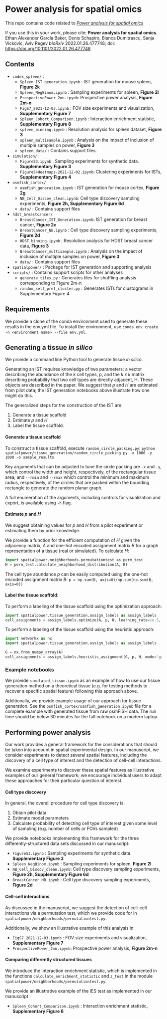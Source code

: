 # Power analysis for spatial omics

This repo contains code related to [_Power analysis for spatial omics_](https://www.biorxiv.org/content/10.1101/2022.01.26.477748v2)

If you use this in your work, please cite: 
**Power analysis for spatial omics.** Ethan Alexander García Baker, Denis Schapiro, Bianca Dumitrascu, Sanja Vickovic, Aviv Regev
*bioRxiv* 2022.01.26.477748; doi: https://doi.org/10.1101/2022.01.26.477748

## Contents

+ `codex_spleen/` : 
    - `Spleen_IST_generation.ipynb` : IST generation for mouse spleen, **Figure 2k**
    - `Spleen_NegBinom.ipynb` : Sampling experiments for spleen, **Figure 2l**
    - `ProspectivePower_2mn.ipynb`: Prospective power analysis, **Figure 2m-n**
    - `FigS7_2021-12-03.ipynb` : FOV size experiments and visualization, **Supplementary Figure 7**
    - `Spleen_Cohort_Comparison.ipynb` : Interaction enrichment statistic, **Supplementary Figure 8**
    - `spleen_binning.ipynb` : Resolution analysis for spleen dataset, **Figure 3**
    - `spleen_multisample.ipynb` : Analysis on the impact of inclusion of multiple samples on power, **Figure 3**
    - `spleen_data/` : Contains support files. 
+ `simulation/` :
    - `FigureS3.ipynb` : Sampling experiments for synthetic data. **Supplementary Figure 3**
    - `FigureS4Heatmaps-2021-12-02.ipynb`: Clustering experiments for ISTs, **Supplementary Figure 4**
+ `osmfish_cortex/` 
    - `osmfish_generation.ipynb` : IST generation for mouse cortex, **Figure 2g**
    - `NB_Cell_Discov_clean.ipynb`: Cell type discovery sampling experiments, **Figure 2h, Supplementary Figure 6d**
    - `data/` : Contains support files
+ `hdst_breastcancer/`
    - `BreastCancer_IST_Generation.ipynb`: IST generation for breast cancer, **Figure 2c**
    - `BreastCancer_NB.ipynb` : Cell type discovery sampling experiments, **Figure 2d**
    - `HDST_binning.ipynb` : Resolution analysis for HDST breast cancer data, **Figure 3**
    - `BreastCancer_multisample.ipynb` : Analysis on the impact of inclusion of multiple samples on power, **Figure 3**
    - `data/` : Contains support files
+ `spatialpower/` : Package for IST generation and supporting analysis
+ `scripts/` : Contains support scripts for other analyses
    - `generate_tiles.py` : Generates tiles for shuffling analysis corresponding to Figure 2m-n
    - `random_self_pref_cluster.py` :   Generates ISTs for clustograms in Supplementary Figure 4.  

## Requirements
We provide a clone of the conda environment used to generate these results in the env.yml file. To install the environment, use `conda env create -n <environment name> --file env.yml`.

## Generating a tissue _in silico_
We provide a command line Python tool to generate tissue _in silico_. 

Generating an IST requires knowledge of two parameters: a vector describing the abundance of the _k_ cell types, p, and the _k x k_ matrix describing probability that two cell types are directly adjacent, H. These objects are described in the paper. We suggest that _p_ and _H_ are estimated from pilot data; the IST generation notebooks above illustrate how one might do this. 

The generalized steps for the construction of the IST are:
 1. Generate a tissue scaffold
 2. Estimate _p_ and _H_
 3. Label the tissue scaffold. 

#### Generate a tissue scaffold
To construct a tissue scaffold, execute `random_circle_packing.py`:
`python spatialpower/tissue_generation/random_circle_packing.py -x 1000 -y 1000 -o sample_results`

Key arguments that can be adjusted to tune the circle packing are `-x` and `-y`, which control the width and height, respectively, of the rectangular tissue area, and `--rmin` and `--rmax` which control the minimum and maximum radius, respectively, of the circles that are packed within the bounding rectangle to generate the random planar graph. 

A full enumeration of the arguments, including controls for visualization and export, is available using `-h` flag. 

#### Estimate _p_ and _H_
We suggest obtaining values for _p_ and _H_ from a pilot experiment or estimating them by prior knowledge. 

We provide a function for the efficient computation of _H_ given the adjacency matrix, _A_ and one-hot encoded assignment matrix _B_ for a graph representation of a tissue (real or simulated). To calculate _H_:

```python
import spatialpower.neighborhoods.permutationtest as perm_test
H = perm_test.calculate_neighborhood_distribution(A, B)
```

The cell type abundance _p_ can be easily computed using the one-hot encoded assignment matrix _B_:
`p = np.sum(B, axis=0)/np.sum(np.sum(B, axis=0))`

#### Label the tissue scaffold:
To perform a labeling of the tissue scaffold using the optimization approach: 
```python
import spatialpower.tissue_generation.assign_labels as assign_labels
cell_assignments = assign_labels.optimize(A, p, H, learning_rate=1e-5, iterations = 10)
```

To perform a labeling of the tissue scaffold using the heuristic approach: 

```python
import networkx as nx
import spatialpower.tissue_generation.assign_labels as assign_labels

G = nx.from_numpy_array(A)
cell_assignments = assign_labels.heuristic_assignment(G, p, H, mode='graph', dim=1000, position_dict=position_dict, grid_size=50, revision_iters=100, n_swaps=25)
```

### Example notebooks
We provide `simulated_tissue.ipynb` as an example of how to use our tissue generation method on a theoretical tissue (e.g. for testing methods to recover a specific spatial feature) following this approach above.

Additionally, we provide example usage of our approach for tissue generation. See the `osmfish_cortex/osmfish_generation.ipynb` file for a complete example with generated tissue from raw osmFISH data. The run time should be below 30 minutes for the full notebook on a modern laptop.

## Performing power analysis 
Our work provides a general framework for the considerations that should be taken into account in spatial experimental design. In our manuscript, we consider experiments to detect several spatial features, including the discovery of a cell type of interest and the detection of cell-cell interactions. 

We examine experiments to discover these spatial features as illustrative examples of our general framework; we encourage individual users to adapt these approaches for their particular question of interest. 

#### Cell type discovery

In general, the overall procedure for cell type discovery is: 
1. Obtain pilot data
2. Estimate model parameters
3. Calculate probability of detecting cell type of interest given some level of sampling (e.g. number of cells or FOVs sampled)

We provide notebooks implementing this framework for the three differently-structured data sets discussed in our manuscript: 
- `FigureS3.ipynb` : Sampling experiments for synthetic data. **Supplementary Figure 3**
- `Spleen_NegBinom.ipynb` : Sampling experiments for spleen, **Figure 2l**
- `NB_Cell_Discov_clean.ipynb`: Cell type discovery sampling experiments, **Figure 2h, Supplementary Figure 6d**
- `BreastCancer_NB.ipynb` : Cell type discovery sampling experiments, **Figure 2d**

#### Cell-cell interactions
As discussed in the manuscript, we suggest the detection of cell-cell interactions via a permutation test, which we provide code for in `spatialpower/neighborhoods/permutationtest.py`. 

Additionally, we show an illustrative example of this analysis in:
- `FigS7_2021-12-03.ipynb` : FOV size experiments and visualization, **Supplementary Figure 7**
- `ProspectivePower_2mn.ipynb`: Prospective power analysis, **Figure 2m-n**

#### Comparing differently structured tissues
We introduce the interaction enrichment statistic, which is implemented in the functions `calculate_enrichment_statistic` and `z_test` in the module `spatialpower/neighborhoods/permutationtest.py`. 

We provide an illustrative example of the IES test as implemented in our manuscript :
 - `Spleen_Cohort_Comparison.ipynb` : Interaction enrichment statistic, **Supplementary Figure 8**









